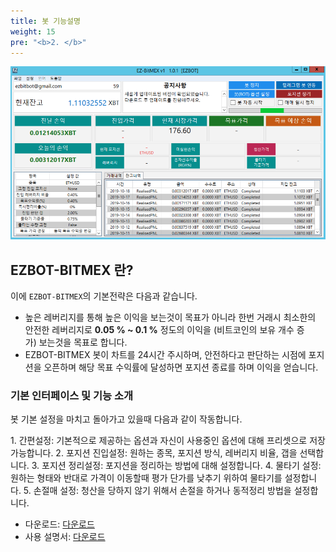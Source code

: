 ```yaml
---
title: 봇 기능설명
weight: 15
pre: "<b>2. </b>"
---
```


![](/picture/EZBITMEX1.png?width=450&height=300)

## EZBOT-BITMEX 란?

이에 `EZBOT-BITMEX`의 기본전략은 다음과 같습니다.

- 높은 레버리지를 통해 높은 이익을 보는것이 목표가 아니라 한번 거래시 최소한의 안전한 레버리지로 **0.05 % ~ 0.1 %** 정도의 이익을 (비트코인의 보유 개수 증가) 보는것을 목표로 합니다.
- EZBOT-BITMEX 봇이 차트를 24시간 주시하며, 안전하다고 판단하는 시점에 포지션을 오픈하며 해당 목표 수익률에 달성하면 포지션 종료를 하며 이익을 얻습니다.


### 기본 인터페이스 및 기능 소개

봇 기본 설정을 마치고 돌아가고 있을때 다음과 같이 작동합니다.

1. 간편설정: 기본적으로 제공하는 옵션과 자신이 사용중인 옵션에 대해 프리셋으로 저장 가능합니다.
2. 포지션 진입설정: 원하는 종목, 포지션 방식, 레버리지 비율, 갭을 선택합니다.
3. 포지션 정리설정: 포지션을 정리하는 방법에 대해 설정합니다.
4. 물타기 설정: 원하는 형태와 반대로 가격이 이동할때 평가 단가를 낮추기 위하여 물타기를 설정합니다.
5. 손절매 설정: 청산을 당하지 않기 위해서 손절을 하거나 동적정리 방법을 설정합니다.


- 다운로드: [다운로드]()
- 사용 설명서: [다운로드](https://github.com/ezbotTNT/ezbotTNT.github.io/tree/develop/files/봇의_구매_개념_설명.pdf) 
